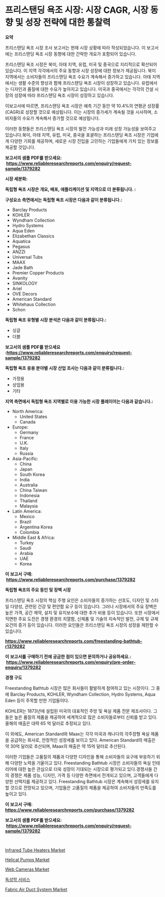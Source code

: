 <p><h1>프리스탠딩 욕조 시장: 시장 CAGR, 시장 동향 및 성장 전략에 대한 통찰력</h1></p><p><strong>요약</strong></p>
<p><p>프리스탠딩 욕조 시장 조사 보고서는 현재 시장 상황에 따라 작성되었습니다. 이 보고서에는 프리스탠딩 욕조 시장 동향에 대한 간략한 개요가 포함되어 있습니다.</p><p>프리스탠딩 욕조 시장은 북미, 아태 지역, 유럽, 미국 및 중국으로 지리적으로 확산되어 있습니다. 이 지역 각각에서의 주요 동향과 시장 성장에 대한 정보가 제공됩니다. 북미 지역에서는 소비자들의 프리스탠딩 욕조 수요가 계속해서 증가하고 있습니다. 아태 지역에서는 생활 수준의 향상과 함께 프리스탠딩 욕조 시장이 성장하고 있습니다. 유럽에서는 디자인과 품질에 대한 수요가 높아지고 있습니다. 미국과 중국에서는 각각의 건설 시장의 성장에 따라 프리스탠딩 욕조 시장이 성장하고 있습니다.</p><p>이보고서에 따르면, 프리스탠딩 욕조 시장은 예측 기간 동안 약 10.4%의 연평균 성장률(CAGR)로 성장할 것으로 예상됩니다. 이는 시장의 증가세가 계속될 것을 시사하며, 소비자들의 수요가 계속해서 증가할 것으로 예상됩니다.</p><p>이러한 동향들은 프리스탠딩 욕조 시장의 발전 가능성과 미래 성장 가능성을 보여주고 있습니다.북미, 아태 지역, 유럽, 미국, 중국을 포괄하는 프리스탠딩 욕조 시장은 기업에게 다양한 기회를 제공하며, 새로운 시장 진입을 고민하는 기업들에게 가치 있는 정보를 제공할 것입니다.</p></p>
<p><strong>보고서의 샘플 PDF를 받으세요: &nbsp;<a href="https://www.reliableresearchreports.com/enquiry/request-sample/1379282">https://www.reliableresearchreports.com/enquiry/request-sample/1379282</a></strong></p>
<p><strong>시장 세분화:</strong></p>
<p><strong> 독립형 욕조 시장은 개요, 배포, 애플리케이션 및 지역으로 더 분류됩니다. :</strong></p>
<p><strong>구성요소 측면에서는 독립형 욕조 시장은 다음과 같이 분류됩니다.:</strong></p>
<p><ul><li>Barclay Products</li><li>KOHLER</li><li>Wyndham Collection</li><li>Hydro Systems</li><li>Aqua Eden</li><li>Elizabethan Classics</li><li>Aquatica</li><li>Pegasus</li><li>ANZZI</li><li>Universal Tubs</li><li>MAAX</li><li>Jade Bath</li><li>Premier Copper Products</li><li>Avanity</li><li>SINKOLOGY</li><li>Ariel</li><li>OVE Decors</li><li>American Standard</li><li>Whitehaus Collection</li><li>Schon</li></ul></p>
<p><strong> 독립형 욕조 유형별 시장 분석은 다음과 같이 분류됩니다.:</strong></p>
<p><ul><li>싱글</li><li>더블</li></ul></p>
<p><strong>보고서의 샘플 PDF를 받으세요 :<a href="https://www.reliableresearchreports.com/enquiry/request-sample/1379282">https://www.reliableresearchreports.com/enquiry/request-sample/1379282</a></strong></p>
<p><strong> 독립형 욕조 응용 분야별 시장 산업 조사는 다음과 같이 분류됩니다.:</strong></p>
<p><ul><li>가정용</li><li>상업용</li><li>기타</li></ul></p>
<p><strong>지역 측면에서 독립형 욕조 지역별로 이용 가능한 시장 플레이어는 다음과 같습니다.:</strong></p>
<p><ul>
    <li>
        North America:
        <ul>
            <li>United States</li>
            <li>Canada</li>
        </ul>
    </li>
    <li>
        Europe:
        <ul>
            <li>Germany</li>
            <li>France</li>
            <li>U.K.</li>
            <li>Italy</li>
            <li>Russia</li>
        </ul>
    </li>
    <li>
        Asia-Pacific:
        <ul>
            <li>China</li>
            <li>Japan</li>
            <li>South Korea</li>
            <li>India</li>
            <li>Australia</li>
            <li>China Taiwan</li>
            <li>Indonesia</li>
            <li>Thailand</li>
            <li>Malaysia</li>
        </ul>
    </li>
    <li>
        Latin America:
        <ul>
            <li>Mexico</li>
            <li>Brazil</li>
            <li>Argentina Korea</li>
            <li>Colombia</li>
        </ul>
    </li>
    <li>
        Middle East & Africa:
        <ul>
            <li>Turkey</li>
            <li>Saudi</li>
            <li>Arabia</li>
            <li>UAE</li>
            <li>Korea</li>
        </ul>
    </li>
    </ul></p>
<p><strong>이 보고서 구매: &nbsp;<a href="https://www.reliableresearchreports.com/purchase/1379282">https://www.reliableresearchreports.com/purchase/1379282</a></strong></p>
<p><strong>독립형 욕조의 주요 동인 및 장벽 시장</strong></p>
<p><p>프리스탠딩 욕조 시장의 핵심 주행 요인은 소비자들의 증가하는 선호도, 디자인 및 스타일 다양성, 관련된 건강 및 편안함 요구 등이 있습니다. 그러나 시장에서의 주요 장벽은 높은 가격, 공간 제약, 설치 및 유지보수에 대한 추가 비용 등이 있습니다. 또한 시장에서 직면한 주요 도전은 경쟁 환경의 치열함, 신제품 및 기술의 지속적인 발전, 규제 및 규제요건의 증가 등이 있습니다. 이러한 요인들은 프리스탠딩 욕조 시장의 성장을 제한할 수 있습니다.</p></p>
<p><strong><a href="https://www.reliableresearchreports.com/freestanding-bathtub-r1379282">https://www.reliableresearchreports.com/freestanding-bathtub-r1379282</a></strong></p>
<p><strong>이 보고서를 구매하기 전에 궁금한 점이 있으면 문의하거나 공유하세요.: &nbsp;<a href="https://www.reliableresearchreports.com/enquiry/pre-order-enquiry/1379282">https://www.reliableresearchreports.com/enquiry/pre-order-enquiry/1379282</a></strong></p>
<p><strong>경쟁 구도</strong></p>
<p><p>Freestanding Bathtub 시장은 많은 회사들이 활발하게 참여하고 있는 시장이다. 그 중에 Barclay Products, KOHLER, Wyndham Collection, Hydro Systems, Aqua Eden 등이 주목할 만한 기업들이다.</p><p>KOHLER는 1873년에 설립된 미국의 대표적인 주방 및 욕실 제품 전문 제조사이다. 그들은 높은 품질의 제품을 제공하여 세계적으로 많은 소비자들로부터 신뢰를 받고 있다. 올해의 매출은 대략 65 억 달러로 추정되고 있다.</p><p>이 외에도, American Standard와 Maax는 각각 미국과 캐나다의 각주장형 욕실 제품을 공급하는 회사로, 안정적인 성장세를 보이고 있다. American Standard의 매출은 약 30억 달러로 추산되며, Maax의 매출은 약 15억 달러로 추산된다.</p><p>이러한 기업들은 고품질의 제품과 다양한 디자인을 통해 소비자들의 요구에 부응하기 위해 다양한 노력을 기울이고 있다. Freestanding Bathtub 시장은 소비자들의 욕실 인테리어에 대한 높은 관심으로 더욱 성장이 기대되는 시장으로 평가되고 있다.경쟁사들 간의 경쟁은 제품 성능, 디자인, 가격 등 다양한 측면에서 전개되고 있으며, 고객들에게 다양한 선택지를 제공하고 있다. Freestanding Bathtub 시장은 계속해서 성장세를 유지할 것으로 전망되고 있으며, 기업들은 고품질의 제품을 제공하여 소비자들의 만족도를 높이고 있다.</p></p>
<p><strong>이 보고서 구매: &nbsp; <a href="https://www.reliableresearchreports.com/purchase/1379282">https://www.reliableresearchreports.com/purchase/1379282</a></strong></p>
<p><strong>보고서의 샘플 PDF를 받으세요: &nbsp;<a href="https://www.reliableresearchreports.com/enquiry/request-sample/1379282">https://www.reliableresearchreports.com/enquiry/request-sample/1379282</a></strong><strong></strong></p>
<p>&nbsp;</p>
<p><p><a href="https://github.com/RoccoManning/Market-Research-Report-List-4/blob/main/infrared-tube-heaters-market.md">Infrared Tube Heaters Market</a></p><p><a href="https://github.com/gulaimolin/Market-Research-Report-List-4/blob/main/helical-pumps-market.md">Helical Pumps Market</a></p><p><a href="https://medium.com/@hskmn/web-cameras-market-analysis-its-cagr-market-segmentation-and-global-industry-overview-288163fa5bdf">Web Cameras Market</a></p><p><a href="https://medium.com/@jordybecker/%EB%8F%85%EC%84%B1%ED%95%99-%EC%84%9C%EB%B9%84%EC%8A%A4-%EC%8B%9C%EC%9E%A5-%ED%86%B5%EC%B0%B0-%EC%8B%9C%EC%9E%A5-%EB%8F%99%ED%96%A5-%EC%84%B1%EC%9E%A5-2024%EB%85%84%EB%B6%80%ED%84%B0-2031%EB%85%84%EA%B9%8C%EC%A7%80-%EC%98%88%EC%83%81%EB%90%A8-bec6d0bb08f6">독성학 서비스</a></p><p><a href="https://medium.com/@lavernacole31/fabric-air-duct-system-market-research-report-its-history-and-forecast-2024-to-2031-d58aaf81fca1">Fabric Air Duct System Market</a></p></p>